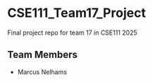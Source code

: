 # CSE111_Team17_Project
Final project repo for team 17 in CSE111 2025

## Team Members
 - Marcus Nelhams
